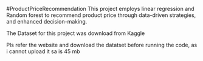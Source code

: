 #ProductPriceRecommendation
This project employs linear regression and Random forest to recommend product price through data-driven strategies,
and enhanced decision-making.

The Dataset for this project was download from Kaggle 

Pls refer the website and download the datatset before running the code,
as i cannot upload it sa is 45 mb 

